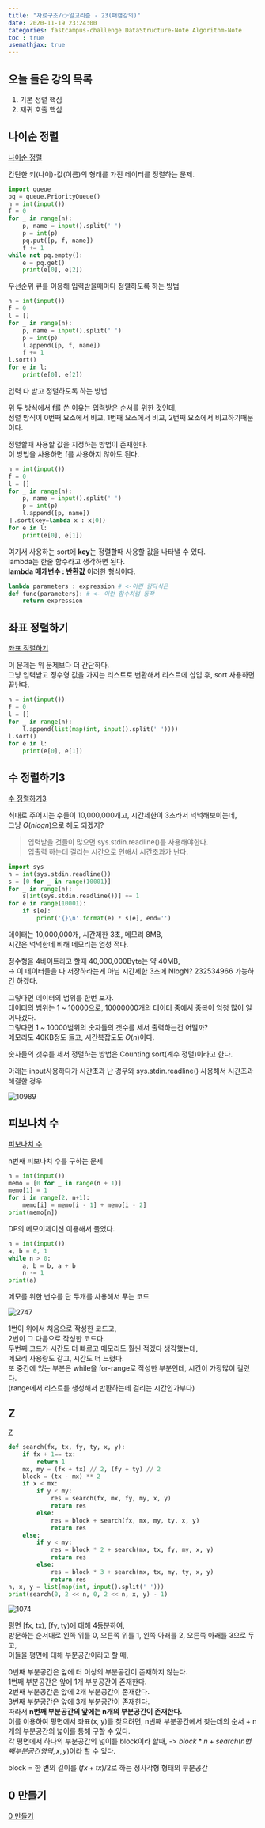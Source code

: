 ```yaml
---
title: "자료구조/👉알고리즘 - 23(패캠강의)"
date: 2020-11-19 23:24:00
categories: fastcampus-challenge DataStructure-Note Algorithm-Note
toc : true
usemathjax: true
---
```

## 오늘 들은 강의 목록

1. 기본 정렬 핵심
2. 재귀 호출 핵심

## 나이순 정렬

[나이순 정렬](https://www.acmicpc.net/problem/10814)

간단한 키(나이)-값(이름)의 형태를 가진 데이터를 정렬하는 문제.  

```py
import queue
pq = queue.PriorityQueue()
n = int(input())
f = 0
for _ in range(n):
    p, name = input().split(' ')
    p = int(p)
    pq.put([p, f, name])
    f += 1
while not pq.empty():
    e = pq.get()
    print(e[0], e[2])
```

우선순위 큐를 이용해 입력받을때마다 정렬하도록 하는 방법

```py
n = int(input())
f = 0
l = []
for _ in range(n):
    p, name = input().split(' ')
    p = int(p)
    l.append([p, f, name])
    f += 1
l.sort()
for e in l:
    print(e[0], e[2])
```

입력 다 받고 정렬하도록 하는 방법

위 두 방식에서 f를 쓴 이유는 입력받은 순서를 위한 것인데,  
정렬 방식이 0번째 요소에서 비교, 1번째 요소에서 비교, 2번째 요소에서 비교하기때문이다.  

정렬할때 사용할 값을 지정하는 방법이 존재한다.  
이 방법을 사용하면 f를 사용하지 않아도 된다.

```py
n = int(input())
f = 0
l = []
for _ in range(n):
    p, name = input().split(' ')
    p = int(p)
    l.append([p, name])
ㅣ.sort(key=lambda x : x[0])
for e in l:
    print(e[0], e[1])
```

여기서 사용하는 sort에 **key**는 정렬할때 사용할 값을 나타낼 수 있다.  
lambda는 한줄 함수라고 생각하면 된다.  
**lambda 매개변수 : 반환값** 이러한 형식이다.

```py
lambda parameters : expression # <-이런 람다식은
def func(parameters): # <- 이런 함수처럼 동작
    return expression
```


## 좌표 정렬하기

[좌표 정렬하기](https://www.acmicpc.net/problem/11650)

이 문제는 위 문제보다 더 간단하다.  
그냥 입력받고 정수형 값을 가지는 리스트로 변환해서 리스트에 삽입 후,
sort 사용하면 끝난다.

```py
n = int(input())
f = 0
l = []
for _ in range(n):
    l.append(list(map(int, input().split(' '))))
l.sort()
for e in l:
    print(e[0], e[1])
```

## 수 정렬하기3

[수 정렬하기3](https://www.acmicpc.net/problem/10989)

최대로 주어지는 수들이 10,000,000개고, 시간제한이 3초라서 넉넉해보이는데,  
그냥 $O(nlogn)$으로 해도 되겠지?

> 입력받을 것들이 많으면 sys.stdin.readline()를 사용해야한다.  
> 입출력 하는데 걸리는 시간으로 인해서 시간초과가 난다.
```py
import sys
n = int(sys.stdin.readline())
s = [0 for _ in range(10001)]
for _ in range(n):
    s[int(sys.stdin.readline())] += 1
for e in range(10001):
    if s[e]:
        print('{}\n'.format(e) * s[e], end='')
```

데이터는 10,000,000개, 시간제한 3초, 메모리 8MB,  
시간은 넉넉한데 비해 메모리는 엄청 적다.

정수형을 4바이트라고 할때 40,000,000Byte는 약 40MB,  
-> 이 데이터들을 다 저장하라는게 아님
시간제한 3초에 NlogN? 232534966 가능하긴 하겠다.

그렇다면 데이터의 범위를 한번 보자.  
데이터의 범위는 1 ~ 10000으로, 10000000개의 데이터 중에서 중복이 엄청 많이 일어나겠다.  
그렇다면 1 ~ 10000범위의 숫자들의 갯수를 세서 출력하는건 어떨까?  
메모리도 40KB정도 들고, 시간복잡도도 $O(n)$이다.

숫자들의 갯수를 세서 정렬하는 방법은 Counting sort(계수 정렬)이라고 한다.

아래는 input사용하다가 시간초과 난 경우와 sys.stdin.readline() 사용해서 시간초과 해결한 경우

![10989](/assets/images/fastchallenge/day32/10989.PNG)

## 피보나치 수

[피보나치 수](https://www.acmicpc.net/problem/2747)

n번째 피보나치 수를 구하는 문제

```py
n = int(input())
memo = [0 for _ in range(n + 1)]
memo[1] = 1
for i in range(2, n+1):
    memo[i] = memo[i - 1] + memo[i - 2]
print(memo[n])
```

DP의 메모이제이션 이용해서 풀었다.

```py
n = int(input())
a, b = 0, 1
while n > 0:
    a, b = b, a + b
    n -= 1
print(a)
```

메모를 위한 변수를 단 두개를 사용해서 푸는 코드

![2747](/assets/images/fastchallenge/day32/2747.PNG)

1번이 위에서 처음으로 작성한 코드고,  
2번이 그 다음으로 작성한 코드다.  
두번째 코드가 시간도 더 빠르고 메모리도 훨씬 적겠다 생각했는데,  
메모리 사용량도 같고, 시간도 더 느렸다.  
또 중간에 있는 부분은 while을 for-range로 작성한 부분인데, 시간이 가장많이 걸렸다.  
(range에서 리스트를 생성해서 반환하는데 걸리는 시간인가부다)

## Z

[Z](https://www.acmicpc.net/problem/1074)

```py
def search(fx, tx, fy, ty, x, y):
    if fx + 1== tx:
        return 1
    mx, my = (fx + tx) // 2, (fy + ty) // 2
    block = (tx - mx) ** 2
    if x < mx:
        if y < my:
            res = search(fx, mx, fy, my, x, y)
            return res
        else:
            res = block + search(fx, mx, my, ty, x, y)
            return res
    else:
        if y < my:
            res = block * 2 + search(mx, tx, fy, my, x, y)
            return res
        else:
            res = block * 3 + search(mx, tx, my, ty, x, y)
            return res
n, x, y = list(map(int, input().split(' ')))
print(search(0, 2 << n, 0, 2 << n, x, y) - 1)
```

![1074](/assets/images/fastchallenge/day32/1074.PNG)

평면 [fx, tx), [fy, ty)에 대해 4등분하여,  
방문하는 순서대로 왼쪽 위를 0, 오른쪽 위를 1, 왼쪽 아래를 2, 오른쪽 아래를 3으로 두고,  
이들을 평면에 대해 부분공간이라고 할 때,

0번째 부분공간은 앞에 더 이상의 부분공간이 존재하지 않는다.  
1번째 부분공간은 앞에 1개 부분공간이 존재한다.  
2번째 부분공간은 앞에 2개 부분공간이 존재한다.  
3번째 부분공간은 앞에 3개 부분공간이 존재한다.  
따라서 **n번째 부분공간의 앞에는 n개의 부분공간이 존재한다.**  
이를 이용하여 평면에서 좌표(x, y)를 찾으려면,
n번째 부분공간에서 찾는데의 순서 + n개의 부분공간의 넓이를 통해 구할 수 있다.  
각 평면에서 하나의 부분공간의 넓이를 block이라 할때,
-> $block * n + search(n번째 부분공간 영역, x, y)$이라 할 수 있다.

block = 한 변의 길이를 $(fx + tx)/2$로 하는 정사각형 형태의 부분공간

## 0 만들기

[0 만들기](https://www.acmicpc.net/problem/7490)